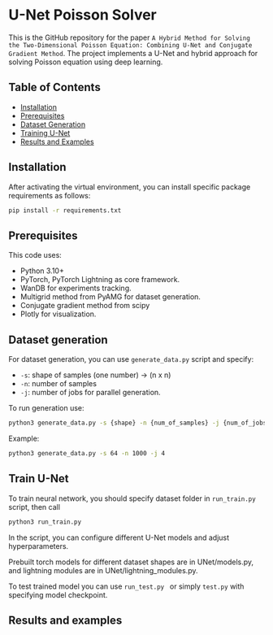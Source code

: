 # U-Net Poisson Solver

This is the GitHub repository for the paper `A Hybrid Method for Solving the Two-Dimensional Poisson Equation: Combining U-Net and Conjugate Gradient Method`. The project implements a U-Net and hybrid approach for solving Poisson equation using deep learning.


## Table of Contents
- [Installation](#installation)
- [Prerequisites](#prerequisites)
- [Dataset Generation](#dataset-generation)
- [Training U-Net](#train-u-net)
- [Results and Examples](#results-and-examples)

## Installation

After activating the virtual environment, you can install specific package requirements as follows:

```bash
pip install -r requirements.txt
```

## Prerequisites

This code uses:
- Python 3.10+
- PyTorch, PyTorch Lightning as core framework.
- WanDB for experiments tracking.
- Multigrid method from PyAMG for dataset generation.
- Conjugate gradient method from scipy
- Plotly for visualization.


## Dataset generation

For dataset generation, you can use `generate_data.py` script and specify:

- `-s`: shape of samples (one number) -> (n x n)
- `-n`: number of samples
- `-j`: number of jobs for parallel generation. 

To run generation use:
```bash
python3 generate_data.py -s {shape} -n {num_of_samples} -j {num_of_jobs}
```
Example:

```bash
python3 generate_data.py -s 64 -n 1000 -j 4
```

## Train U-Net

To train neural network, you should specify dataset folder in `run_train.py` script, then call 

```bash
python3 run_train.py
```

In the script, you can configure different U-Net models and adjust hyperparameters.

Prebuilt torch models for different dataset shapes are in UNet/models.py, and lightning modules are in UNet/lightning_modules.py.

To test trained model you can use `run_test.py ` or simply `test.py` with specifying model checkpoint. 

## Results and examples